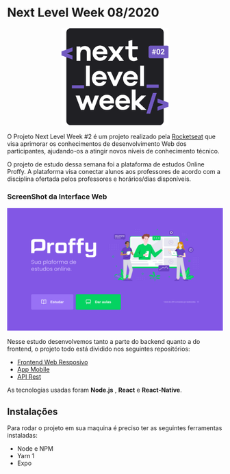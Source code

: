 # Next Level Week 08/2020

<p align="center">
   <img src="./assets/nlw-2.svg" alt="Next Level Week" width="250"/>
</p>

O Projeto Next Level Week  #2 é um projeto realizado pela [Rocketseat](https://rocketseat.com.br/) que visa aprimorar os conhecimentos de desenvolvimento Web dos participantes, ajudando-os a atingir novos níveis de conhecimento técnico. 

O projeto de estudo dessa semana foi a plataforma de estudos Online Proffy. A plataforma  visa conectar alunos aos professores de acordo com a disciplina ofertada pelos professores e horários/dias disponíveis.

<h3 aling="center" >
    ScreenShot da Interface Web 
</h3>

![Home.svg](assets/Home.svg)


Nesse estudo desenvolvemos tanto a parte do backend quanto a do frontend, o projeto todo está dividido nos seguintes repositórios:

- [Frontend Web Resposivo](https://github.com/luismigsantana/nlw-web)
- [App Mobile](https://github.com/luismigsantana/nlw-mobile)
- [API Rest](https://github.com/luismigsantana/nlw-server)

As tecnologias usadas foram **Node.js** , **React** e **React-Native**. 

## Instalações

Para rodar o projeto em sua maquina é preciso ter as seguintes  ferramentas instaladas:

- Node e NPM
- Yarn 1
- Expo

